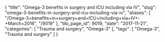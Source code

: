 {
    "title": "Omega-3 benefits in surgery and ICU including via IV",
    "slug": "omega-3-benefits-in-surgery-and-icu-including-via-iv",
    "aliases": [
        "/Omega-3+benefits+in+surgery+and+ICU+including+via+IV+-+March+2016",
        "/9019"
    ],
    "tiki_page_id": 9019,
    "date": "2017-11-21",
    "categories": [
        "Trauma and surgery",
        "Omega-3"
    ],
    "tags": [
        "Omega-3",
        "Trauma and surgery"
    ]
}